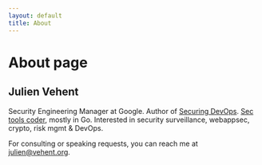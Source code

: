 ```yaml
---
layout: default
title: About
---
```

# About page


## Julien Vehent

Security Engineering Manager at Google.
Author of [Securing DevOps](https://securing-devops.com).
[Sec tools coder](https://github.com/jvehent), mostly in Go. Interested in security surveillance, webappsec, crypto, risk mgmt & DevOps.

For consulting or speaking requests, you can reach me at julien@vehent.org.
